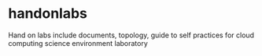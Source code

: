 # handonlabs
Hand on labs include documents, topology, guide to self practices for cloud computing science environment laboratory 
